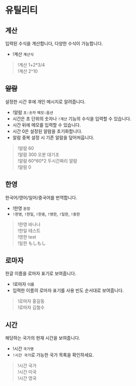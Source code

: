 # 유틸리티

## 계산

입력된 수식을 계산합니다, 다양한 수식이 가능합니다.

- !계산 `계산식`

> !계산 1+2\*3/4 \
> !계산 2^10

## ~~알람~~

설정한 시간 후에 개인 메시지로 알려줍니다.

- !알람 `초:숫자` `메모:옵션`
- 시간은 초 단위의 숫자나 `!계산` 기능의 수식을 입력할 수 있습니다.
- 시간 뒤에 메모를 입력할 수 있습니다.
- 시간 0은 설정된 알람을 초기화합니다.
- 알람 중복 설정 시 기존 알람을 덮어씌웁니다.

> !알람 60 \
> !알람 300 오분 대기조 \
> !알람 60\*60\*2 두시간짜리 알람 \
> !알람 0

## 한영

한국어/영어/일어/중국어를 번역합니다.

- !한영 `문장`
- `!한영`, `!한일`, `!한중`, `!영한`, `!일한`, `!중한`

> !한영 바나나 \
> !한일 테스트 \
> !영한 test \
> !일한 もしもし

## 로마자

한글 이름을 로마자 표기로 보여줍니다.

- !로마자 `이름`
- 입력한 이름의 로마자 표기를 사용 빈도 순서대로 보여줍니다.

> !로마자 홍길동 \
> !로마자 김철수

## 시간

해당하는 국가의 현재 시간을 보여줍니다.

- !시간 `국가명`
- `!시간 국가`로 가능한 국가 목록을 확인하세요.

> !시간 국가 \
> !시간 미국 \
> !시간 영국
